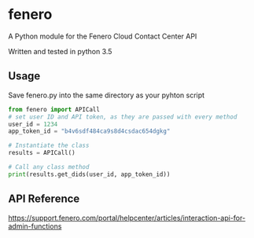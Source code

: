 # fenero
A Python module for the Fenero Cloud Contact Center API

Written and tested in python 3.5

## Usage

Save fenero.py into the same directory as your pyhton script

```python
from fenero import APICall
# set user ID and API token, as they are passed with every method
user_id = 1234 
app_token_id = "b4v6sdf484ca9s8d4csdac654dgkg"

# Instantiate the class
results = APICall()

# Call any class method
print(results.get_dids(user_id, app_token_id))
```

## API Reference

https://support.fenero.com/portal/helpcenter/articles/interaction-api-for-admin-functions


